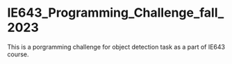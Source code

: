 # IE643_Programming_Challenge_fall_2023
This is a porgramming challenge for object detection task as a part of IE643 course. 
